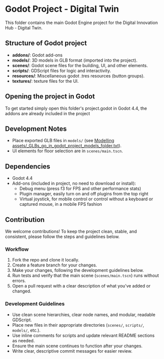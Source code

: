 # Godot Project - Digital Twin

This folder contains the main Godot Engine project for the Digital Innovation Hub - Digital Twin.

## Structure of Godot project

- **addons/**: Godot add-ons
- **models/**: 3D models in GLB format (imported into the project).
- **scenes/**: Godot scene files for the building, UI, and other elements.
- **scripts/**: GDScript files for logic and interactivity.
- **resources/**: Miscellaneous godot .tres resources (button groups).
- **textures/**: texture files for the UI.

## Opening the project in Godot

To get started simply open this folder's project.godot in Godot 4.4, the addons are already included in the project

## Development Notes

- Place exported GLB files in `models/` (see [Modelling assets/_GLBs_go_in_godot_project_models_folder.txt](../Modelling%20assets/_GLBs_go_in_godot_project_models_folder.txt)).
- UI elements for floor selection are in `scenes/main.tscn`.

## Dependencies

- Godot 4.4
- Add-ons (included in project, no need to download or install):
  - Debug menu (press f3 for FPS and other performance stats)
  - Plugin manager, easily turn on and off plugins from the top right
  - Virtual joystick, for mobile control or control without a keyboard or captured mouse, in a mobile FPS fashion

## Contribution

We welcome contributions! To keep the project clean, stable, and consistent, please follow the steps and guidelines below.

### Workflow

1. Fork the repo and clone it locally.
2. Create a feature branch for your changes.
3. Make your changes, following the development guidelines below.
4. Run tests and verify that the main scene (`scenes/main.tscn`) runs without errors.
5. Open a pull request with a clear description of what you’ve added or changed.

### Development Guidelines

- Use clean scene hierarchies, clear node names, and modular, readable GDScript.
- Place new files in their appropriate directories (`scenes/`, `scripts/`, `models/`, etc.).
- Use inline comments for scripts and update relevant README sections as needed.
- Ensure the main scene continues to function after your changes.
- Write clear, descriptive commit messages for easier review.
